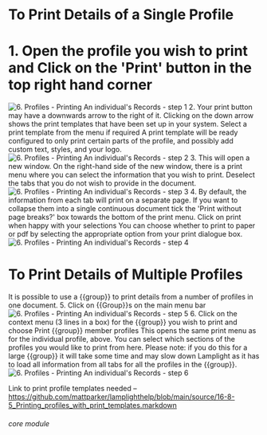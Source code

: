 # To Print Details of a Single Profile
# 1. Open the profile you wish to print and Click on the &#039;Print&#039; button in the top right hand corner

![6. Profiles - Printing An individual's Records - step 1](6._Profiles_-_Printing_An_individual's_Records_im_1.png)
2. Your print button may have a downwards arrow to the right of it. Clicking on the down arrow shows the print templates that have been set up in your system. Select a print template from the menu if required
A print template will be ready configured to only print certain parts of the profile, and possibly add custom text, styles, and your logo.
![6. Profiles - Printing An individual's Records - step 2](6._Profiles_-_Printing_An_individual's_Records_im_2.png)
3. This will open a new window. On the right-hand side of the new window, there is a print menu where you can select the information that you wish to print. Deselect the tabs that you do not wish to provide in the document.
![6. Profiles - Printing An individual's Records - step 3](6._Profiles_-_Printing_An_individual's_Records_im_3.png)
4. By default, the information from each tab will print on a separate page. If you want to collapse them into a single continuous document tick the &#039;Print without page breaks?&#039; box towards the bottom of the print menu. Click on print when happy with your selections
You can choose whether to print to paper or pdf by selecting the appropriate option from your print dialogue box.
![6. Profiles - Printing An individual's Records - step 4](6._Profiles_-_Printing_An_individual's_Records_im_4.png)
# To Print Details of Multiple Profiles
It is possible to use a {{group}} to print details from a number of profiles in one document.
5. Click on {{Group}}s on the main menu bar
![6. Profiles - Printing An individual's Records - step 5](6._Profiles_-_Printing_An_individual's_Records_im_5.png)
6. Click on the context menu (3 lines in a box) for the {{group}} you wish to print and choose Print {{group}} member profiles
This opens the same print menu as for the individual profile, above. You can select which sections of the profiles you would like to print from here.
Please note: if you do this for a large {{group}} it will take some time and may slow down Lamplight as it has to load all information from all tabs for all the profiles in the {{group}}.
![6. Profiles - Printing An individual's Records - step 6](6._Profiles_-_Printing_An_individual's_Records_im_6.png)

Link to print profile templates needed – https://github.com/mattparker/lamplighthelp/blob/main/source/16-8-5_Printing_profiles_with_print_templates.markdown

###### core module